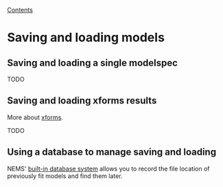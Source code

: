 [Contents](README.md)

# Saving and loading models

## Saving and loading a single modelspec

TODO

## Saving and loading xforms results

More about [xforms](xforms.md).

TODO

## Using a database to manage saving and loading

NEMS' [built-in database system](database.md) allows you to record the file location of previously fit models
and find them later.
